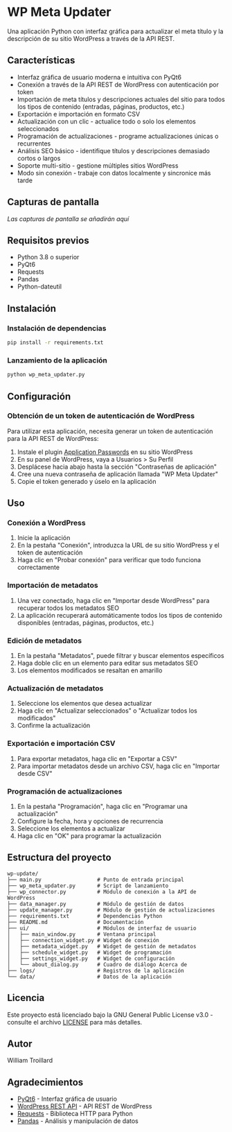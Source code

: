 # WP Meta Updater

Una aplicación Python con interfaz gráfica para actualizar el meta título y la descripción de su sitio WordPress a través de la API REST.

## Características

- Interfaz gráfica de usuario moderna e intuitiva con PyQt6
- Conexión a través de la API REST de WordPress con autenticación por token
- Importación de meta títulos y descripciones actuales del sitio para todos los tipos de contenido (entradas, páginas, productos, etc.)
- Exportación e importación en formato CSV
- Actualización con un clic - actualice todo o solo los elementos seleccionados
- Programación de actualizaciones - programe actualizaciones únicas o recurrentes
- Análisis SEO básico - identifique títulos y descripciones demasiado cortos o largos
- Soporte multi-sitio - gestione múltiples sitios WordPress
- Modo sin conexión - trabaje con datos localmente y sincronice más tarde

## Capturas de pantalla

*Las capturas de pantalla se añadirán aquí*

## Requisitos previos

- Python 3.8 o superior
- PyQt6
- Requests
- Pandas
- Python-dateutil

## Instalación

### Instalación de dependencias

```bash
pip install -r requirements.txt
```

### Lanzamiento de la aplicación

```bash
python wp_meta_updater.py
```

## Configuración

### Obtención de un token de autenticación de WordPress

Para utilizar esta aplicación, necesita generar un token de autenticación para la API REST de WordPress:

1. Instale el plugin [Application Passwords](https://wordpress.org/plugins/application-passwords/) en su sitio WordPress
2. En su panel de WordPress, vaya a Usuarios > Su Perfil
3. Desplácese hacia abajo hasta la sección "Contraseñas de aplicación"
4. Cree una nueva contraseña de aplicación llamada "WP Meta Updater"
5. Copie el token generado y úselo en la aplicación

## Uso

### Conexión a WordPress

1. Inicie la aplicación
2. En la pestaña "Conexión", introduzca la URL de su sitio WordPress y el token de autenticación
3. Haga clic en "Probar conexión" para verificar que todo funciona correctamente

### Importación de metadatos

1. Una vez conectado, haga clic en "Importar desde WordPress" para recuperar todos los metadatos SEO
2. La aplicación recuperará automáticamente todos los tipos de contenido disponibles (entradas, páginas, productos, etc.)

### Edición de metadatos

1. En la pestaña "Metadatos", puede filtrar y buscar elementos específicos
2. Haga doble clic en un elemento para editar sus metadatos SEO
3. Los elementos modificados se resaltan en amarillo

### Actualización de metadatos

1. Seleccione los elementos que desea actualizar
2. Haga clic en "Actualizar seleccionados" o "Actualizar todos los modificados"
3. Confirme la actualización

### Exportación e importación CSV

1. Para exportar metadatos, haga clic en "Exportar a CSV"
2. Para importar metadatos desde un archivo CSV, haga clic en "Importar desde CSV"

### Programación de actualizaciones

1. En la pestaña "Programación", haga clic en "Programar una actualización"
2. Configure la fecha, hora y opciones de recurrencia
3. Seleccione los elementos a actualizar
4. Haga clic en "OK" para programar la actualización

## Estructura del proyecto

```
wp-update/
├── main.py                  # Punto de entrada principal
├── wp_meta_updater.py       # Script de lanzamiento
├── wp_connector.py          # Módulo de conexión a la API de WordPress
├── data_manager.py          # Módulo de gestión de datos
├── update_manager.py        # Módulo de gestión de actualizaciones
├── requirements.txt         # Dependencias Python
├── README.md                # Documentación
├── ui/                      # Módulos de interfaz de usuario
│   ├── main_window.py       # Ventana principal
│   ├── connection_widget.py # Widget de conexión
│   ├── metadata_widget.py   # Widget de gestión de metadatos
│   ├── schedule_widget.py   # Widget de programación
│   ├── settings_widget.py   # Widget de configuración
│   └── about_dialog.py      # Cuadro de diálogo Acerca de
├── logs/                    # Registros de la aplicación
└── data/                    # Datos de la aplicación
```

## Licencia

Este proyecto está licenciado bajo la GNU General Public License v3.0 - consulte el archivo [LICENSE](LICENSE) para más detalles.

## Autor

William Troillard

## Agradecimientos

- [PyQt6](https://www.riverbankcomputing.com/software/pyqt/) - Interfaz gráfica de usuario
- [WordPress REST API](https://developer.wordpress.org/rest-api/) - API REST de WordPress
- [Requests](https://requests.readthedocs.io/) - Biblioteca HTTP para Python
- [Pandas](https://pandas.pydata.org/) - Análisis y manipulación de datos
